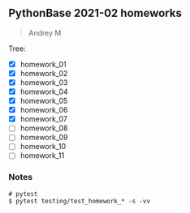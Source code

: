 ## PythonBase 2021-02 homeworks

> Andrey M

Tree:

- [X] homework_01
- [X] homework_02
- [X] homework_03
- [X] homework_04
- [X] homework_05
- [X] homework_06
- [X] homework_07
- [ ] homework_08
- [ ] homework_09
- [ ] homework_10
- [ ] homework_11

### Notes

    # pytest
    $ pytest testing/test_homework_* -s -vv